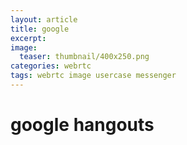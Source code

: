 ```yaml
---
layout: article
title: google
excerpt: 
image:
  teaser: thumbnail/400x250.png
categories: webrtc
tags: webrtc image usercase messenger
---
```



# google hangouts